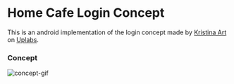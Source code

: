 # Home Cafe Login Concept

This is an android implementation of the login concept made by [Kristina Art](https://www.uplabs.com/krist_ar_1) on [Uplabs](https://www.uplabs.com).

### Concept

![concept-gif](https://assets.materialup.com/uploads/d2c39853-0456-4a28-9abf-31f90728ad7b/preview.gif)
